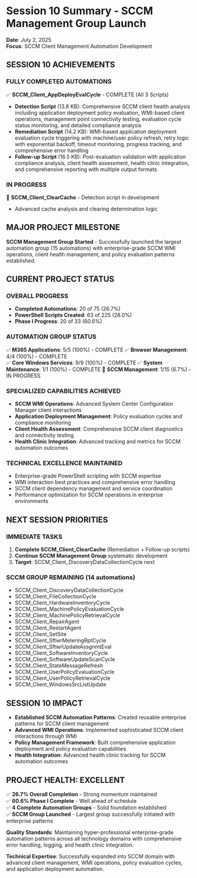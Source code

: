 # Session 10 Summary - SCCM Management Group Launch
**Date**: July 2, 2025  
**Focus**: SCCM Client Management Automation Development

## SESSION 10 ACHIEVEMENTS

### FULLY COMPLETED AUTOMATIONS
✅ **SCCM_Client_AppDeployEvalCycle** - COMPLETE (All 3 Scripts)
- **Detection Script** (13.8 KB): Comprehensive SCCM client health analysis including application deployment policy evaluation, WMI-based client operations, management point connectivity testing, evaluation cycle status monitoring, and detailed compliance analysis
- **Remediation Script** (14.2 KB): WMI-based application deployment evaluation cycle triggering with machine/user policy refresh, retry logic with exponential backoff, timeout monitoring, progress tracking, and comprehensive error handling
- **Follow-up Script** (16.5 KB): Post-evaluation validation with application compliance analysis, client health assessment, health clinic integration, and comprehensive reporting with multiple output formats

### IN PROGRESS
🔄 **SCCM_Client_ClearCache** - Detection script in development
- Advanced cache analysis and clearing determination logic

## MAJOR PROJECT MILESTONE
**SCCM Management Group Started** - Successfully launched the largest automation group (15 automations) with enterprise-grade SCCM WMI operations, client health management, and policy evaluation patterns established.

## CURRENT PROJECT STATUS

### OVERALL PROGRESS
- **Completed Automations**: 20 of 75 (26.7%)
- **PowerShell Scripts Created**: 63 of 225 (28.0%)
- **Phase I Progress**: 20 of 33 (60.6%)

### AUTOMATION GROUP STATUS
✅ **M365 Applications**: 5/5 (100%) - COMPLETE
✅ **Browser Management**: 4/4 (100%) - COMPLETE  
✅ **Core Windows Services**: 9/9 (100%) - COMPLETE
✅ **System Maintenance**: 1/1 (100%) - COMPLETE
🔄 **SCCM Management**: 1/15 (6.7%) - IN PROGRESS

### SPECIALIZED CAPABILITIES ACHIEVED
- **SCCM WMI Operations**: Advanced System Center Configuration Manager client interactions
- **Application Deployment Management**: Policy evaluation cycles and compliance monitoring  
- **Client Health Assessment**: Comprehensive SCCM client diagnostics and connectivity testing
- **Health Clinic Integration**: Advanced tracking and metrics for SCCM automation outcomes

### TECHNICAL EXCELLENCE MAINTAINED
- Enterprise-grade PowerShell scripting with SCCM expertise
- WMI interaction best practices and comprehensive error handling
- SCCM client dependency management and service coordination
- Performance optimization for SCCM operations in enterprise environments

## NEXT SESSION PRIORITIES

### IMMEDIATE TASKS
1. **Complete SCCM_Client_ClearCache** (Remediation + Follow-up scripts)
2. **Continue SCCM Management Group** systematic development
3. **Target**: SCCM_Client_DiscoveryDataCollectionCycle next

### SCCM GROUP REMAINING (14 automations)
- SCCM_Client_DiscoveryDataCollectionCycle
- SCCM_Client_FileCollectionCycle  
- SCCM_Client_HardwareInventoryCycle
- SCCM_Client_MachinePolicyEvaluationCycle
- SCCM_Client_MachinePolicyRetrievalCycle
- SCCM_Client_RepairAgent
- SCCM_Client_RestartAgent
- SCCM_Client_SetSite
- SCCM_Client_SftwrMeteringRptCycle
- SCCM_Client_SftwrUpdateAssgnmtEval
- SCCM_Client_SoftwareInventoryCycle
- SCCM_Client_SoftwareUpdateScanCycle
- SCCM_Client_StateMessageRefresh
- SCCM_Client_UserPolicyEvaluationCycle
- SCCM_Client_UserPolicyRetrievalCycle
- SCCM_Client_WindowsSrcListUpdate

## SESSION 10 IMPACT
- **Established SCCM Automation Patterns**: Created reusable enterprise patterns for SCCM client management
- **Advanced WMI Operations**: Implemented sophisticated SCCM client interactions through WMI
- **Policy Management Framework**: Built comprehensive application deployment and policy evaluation capabilities
- **Health Integration**: Advanced health clinic tracking for SCCM automation outcomes

## PROJECT HEALTH: EXCELLENT
✅ **26.7% Overall Completion** - Strong momentum maintained  
✅ **60.6% Phase I Complete** - Well ahead of schedule  
✅ **4 Complete Automation Groups** - Solid foundation established  
✅ **SCCM Group Launched** - Largest group successfully initiated with enterprise patterns  

**Quality Standards**: Maintaining hyper-professional enterprise-grade automation patterns across all technology domains with comprehensive error handling, logging, and health clinic integration.

**Technical Expertise**: Successfully expanded into SCCM domain with advanced client management, WMI operations, policy evaluation cycles, and application deployment automation.
